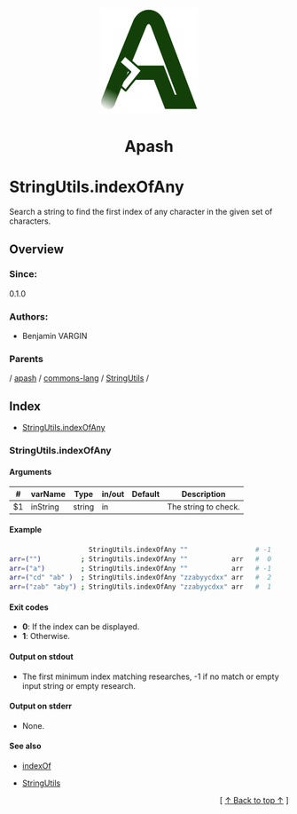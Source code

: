 
<div align='center' id='apash-top'>
  <a href='https://github.com/hastec-fr/apash'>
    <img alt='apash-logo' src='../../../../../../../assets/apash-logo.svg'/>
  </a>

  # Apash
</div>

# StringUtils.indexOfAny

Search a string to find the first index of any character in the given set of characters.

## Overview

### Since:
0.1.0

### Authors:
* Benjamin VARGIN

### Parents
<!-- apash.parentBegin -->
[](../../../../.md) / [apash](../../../apash.md) / [commons-lang](../../commons-lang.md) / [StringUtils](../StringUtils.md) / 
<!-- apash.parentEnd -->

## Index

* [StringUtils.indexOfAny](#stringutilsindexofany)

### StringUtils.indexOfAny

#### Arguments
| #      | varName        | Type          | in/out   | Default    | Description                           |
|--------|----------------|---------------|----------|------------|---------------------------------------|
| $1     | inString       | string        | in       |            | The string to check.                  |

#### Example

```bash
                    StringUtils.indexOfAny ""                 # -1
arr=("")          ; StringUtils.indexOfAny ""           arr   #  0
arr=("a")         ; StringUtils.indexOfAny ""           arr   # -1
arr=("cd" "ab" )  ; StringUtils.indexOfAny "zzabyycdxx" arr   #  2
arr=("zab" "aby") ; StringUtils.indexOfAny "zzabyycdxx" arr   #  1
```

#### Exit codes

* **0**: If the index can be displayed.
* **1**: Otherwise.

#### Output on stdout

* The first minimum index matching researches, -1 if no match
  or empty input string or empty research.

#### Output on stderr

* None.

#### See also

* [indexOf](indexOf.md)
* [StringUtils](../StringUtils.md)


  <div align='right'>[ <a href='#apash-top'>↑ Back to top ↑</a> ]</div>

